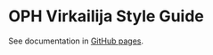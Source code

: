 # OPH Virkailija Style Guide

See documentation in [GitHub pages](https://opetushallitus.github.io/virkailija-styles/styleguide/).
